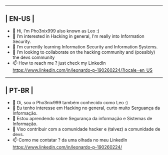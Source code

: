  -------------------------------------------------------------------------------------------------------------
|                                                  EN-US                                                      |
 ------------------------------------------------------------------------------------------------------------- 
- 👋 Hi, I’m Pho3nix999 also known as Leo :)
- 👀 I’m interested in Hacking in general, I'm really into Information Security.
- 🌱 I’m currently learning Information Security and Information Systems.
- 💞️ I’m looking to collaborate on the hacking community and (possibly) the devs community 
- 📫 How to reach me ? just check my LinkedIn https://www.linkedin.com/in/leonardo-p-190260224/?locale=en_US
 -------------------------------------------------------------------------------------------------------------
|                                                  PT-BR                                                      |
 -------------------------------------------------------------------------------------------------------------                                                  
- 👋 Oi, sou o Pho3nix999 também conhecido como Leo :)
- 👀 Eu tenho interesse em Hacking no general, curto muito Serguança da Informação.
- 🌱 Estou aprendendo sobre Segurança da informação e Sistemas de Informação.
- 💞️ Viso contribuir com a comunidade hacker e (talvez) a comunidade de devs.
- 📫 Como me contatar ? da uma olhada no meu LinkedIn https://www.linkedin.com/in/leonardo-p-190260224/

<!---
Pho3nix999/Pho3nix999 is a ✨ special ✨ repository because its `README.md` (this file) appears on your GitHub profile.
You can click the Preview link to take a look at your changes.
--->
